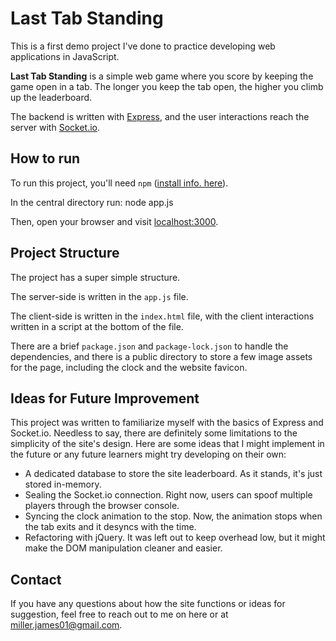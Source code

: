 # Last Tab Standing

This is a first demo project I've done to practice developing web applications in JavaScript.

**Last Tab Standing** is a simple web game where you score by keeping the game open in a tab.
The longer you keep the tab open, the higher you climb up the leaderboard.

The backend is written with [Express](https://expressjs),
and the user interactions reach the server with [Socket.io](https://socket.io/).

## How to run

To run this project, you'll need `npm` 
([install info. here](https://docs.npmjs.com/downloading-and-installing-node-js-and-npm)).

In the central directory run:
    node app.js

Then, open your browser and visit [localhost:3000](http:/localhost:3000).

## Project Structure

The project has a super simple structure.

The server-side is written in the `app.js` file.

The client-side is written in the `index.html` file, 
with the client interactions written in a script at the bottom of the file.

There are a brief `package.json` and `package-lock.json` to handle the dependencies,
and there is a public directory to store a few image assets for the page,
including the clock and the website favicon.

## Ideas for Future Improvement

This project was written to familiarize myself with the basics of Express and Socket.io.
Needless to say, there are definitely some limitations to the simplicity of the site's design.
Here are some ideas that I might implement in the future or any future learners might try developing on their own:

* A dedicated database to store the site leaderboard. As it stands, it's just stored in-memory.
* Sealing the Socket.io connection. Right now, users can spoof multiple players through the browser console.
* Syncing the clock animation to the stop. Now, the animation stops when the tab exits and it desyncs with the time.
* Refactoring with jQuery. It was left out to keep overhead low, but it might make the DOM manipulation cleaner and easier.

## Contact
If you have any questions about how the site functions or ideas for suggestion, feel free to reach out to me on here or at
[miller.james01@gmail.com](mailto:miller.james01@gmail.com).
